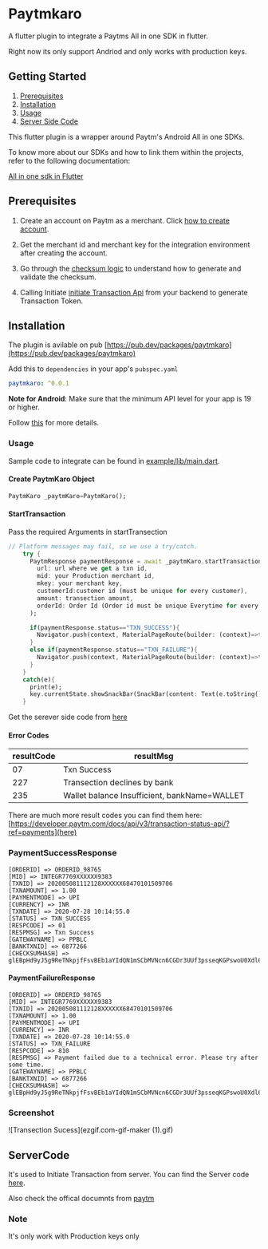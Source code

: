 # Paytmkaro
A flutter plugin to integrate a Paytms All in one SDK in flutter.

 Right now its only support Andriod and only works with production keys.

## Getting Started
1. [Prerequisites](#prerequisites)
2. [Installation](#installation)
3. [Usage](#usage)
4. [Server Side Code](#servercode)

This flutter plugin is a wrapper around Paytm's Android All in one SDKs.

To know more about our SDKs and how to link them within the projects, refer to the following documentation:

[All in one sdk in Flutter](https://developer.paytm.com/docs/all-in-one-sdk/hybrid-apps/flutter/)

## Prerequisites
1. Create an account on Paytm as a merchant. Click <a href="https://dashboard.paytm.com/" target="_blank">how to create account</a>.

2. Get the merchant id and merchant key for the integration environment after creating the account.

3. Go through the <a href="https://dashboard.paytm.com/" target="_blank">checksum logic</a> to understand how to generate and validate the checksum.

4. Calling Initiate  <a href="https://dashboard.paytm.com/" target="_blank">initiate Transaction Api</a> from your backend to generate Transaction Token.

## Installation
 The plugin is avilable on pub [https://pub.dev/packages/paytmkaro](https://pub.dev/packages/paytmkaro)
 
 Add this to `dependencies` in your app's `pubspec.yaml`
 
 ```yaml
paytmkaro: ^0.0.1

```

**Note for Android**: Make sure that the minimum API level for your app is 19 or higher.

Follow [this](https://github.com/codersanket/paytm_flutter/issues) for more details.

### Usage

Sample code to integrate can be found in [example/lib/main.dart](example/lib/main.dart).


#### Create PaytmKaro Object

```dart
PaytmKaro _paytmKaro=PaytmKaro();
```

#### StartTransaction
Pass the required Arguments in startTransection
```dart
// Platform messages may fail, so we use a try/catch.
    try {
      PaytmResponse paymentResponse = await _paytmKaro.startTransaction(
        url: url where we get a txn id,
        mid: your Production merchant id,
        mkey: your merchant key,
        customerId:customer id (must be unique for every customer),
        amount: transection amount,
        orderId: Order Id (Order id must be unique Everytime for every order),
      );

      if(paymentResponse.status=="TXN_SUCCESS"){
        Navigator.push(context, MaterialPageRoute(builder: (context)=>txnSuccessful(paytmResponse: paymentResponse,)));
      }
      else if(paymentResponse.status=="TXN_FAILURE"){
        Navigator.push(context, MaterialPageRoute(builder: (context)=>txnFailed(paytmResponse: paymentResponse,)));
      }
    } 
    catch(e){
      print(e);
      key.currentState.showSnackBar(SnackBar(content: Text(e.toString())));      // platformVersion = 'Failed to get platform version.'
    }

```

Get the serever side code from [here](#servercode)

#### Error Codes

| resultCode        | resultMsg                                                            |
| ----------------- | -------------------------------------------------------------------- |
| 07                | Txn Success                                                          |
| 227               | Transection declines by bank                                         |
| 235               | Wallet balance Insufficient, bankName=WALLET                         |

There are much more result codes you can find them here:[https://developer.paytm.com/docs/api/v3/transaction-status-api/?ref=payments](here)

### PaymentSuccessResponse

```
[ORDERID] => ORDERID_98765
[MID] => INTEGR7769XXXXXX9383
[TXNID] => 202005081112128XXXXXX68470101509706
[TXNAMOUNT] => 1.00
[PAYMENTMODE] => UPI
[CURRENCY] => INR
[TXNDATE] => 2020-07-28 10:14:55.0
[STATUS] => TXN_SUCCESS
[RESPCODE] => 01
[RESPMSG] => Txn Success
[GATEWAYNAME] => PPBLC
[BANKTXNID] => 6877266
[CHECKSUMHASH] => glEBpHd9yJ5g9ReTNkpjfFsvBEb1aYIdQN1mSCbMVNcn6CGDr3UUf3psseqKGPswoU0Xdl6g9P9Jc6U9Q9Ol/JuwcudfMLRgaUjj2rsAl/8=
```

#### PaymentFailureResponse
```
[ORDERID] => ORDERID_98765
[MID] => INTEGR7769XXXXXX9383
[TXNID] => 202005081112128XXXXXX68470101509706
[TXNAMOUNT] => 1.00
[PAYMENTMODE] => UPI
[CURRENCY] => INR
[TXNDATE] => 2020-07-28 10:14:55.0
[STATUS] => TXN_FAILURE
[RESPCODE] => 810
[RESPMSG] => Payment failed due to a technical error. Please try after some time.
[GATEWAYNAME] => PPBLC
[BANKTXNID] => 6877266
[CHECKSUMHASH] => glEBpHd9yJ5g9ReTNkpjfFsvBEb1aYIdQN1mSCbMVNcn6CGDr3UUf3psseqKGPswoU0Xdl6g9P9Jc6U9Q9Ol/JuwcudfMLRgaUjj2rsAl/8=
```
### Screenshot
![Transection Sucess](ezgif.com-gif-maker (1).gif)


## ServerCode
It's used to Initiate Transaction from server. 
You can find the Server code [here](https://github.com/codersanket/Paytm-Server-code).

Also check the offical documnts from [paytm](https://developer.paytm.com/docs/all-in-one-sdk/hybrid-apps/flutter/?ref=allInOneMerchantIntegration) 

### Note
It's only work with Production keys only 
